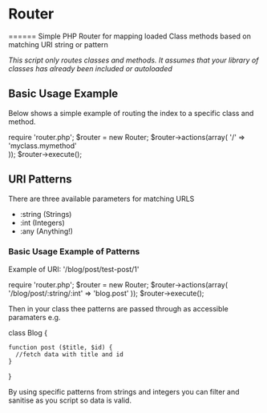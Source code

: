 # Router
======
Simple PHP Router for mapping loaded Class methods based on matching URI string or pattern

*This script only routes classes and methods. It assumes that your library of classes has already been included or autoloaded*

## Basic Usage Example

Below shows a simple example of routing the index to a specific class and method.

  require 'router.php';
  $router = new Router;
  $router->actions(array(
    '/' => 'myclass.mymethod'    
  ));
  $router->execute();
  
## URI Patterns

There are three available parameters for matching URLS

- :string (Strings)
- :int (Integers)
- :any (Anything!)

### Basic Usage Example of Patterns

Example of URI: '/blog/post/test-post/1'

  require 'router.php';
  $router = new Router;
  $router->actions(array(
    '/blog/post/:string/:int' => 'blog.post'
  ));
  $router->execute();
  
Then in your class thee patterns are passed through as accessible paramaters e.g.

  class Blog {
  
    function post ($title, $id) {
      //fetch data with title and id
    }
  
  }
  
By using specific patterns from strings and integers you can filter and sanitise as you script so data is valid.
